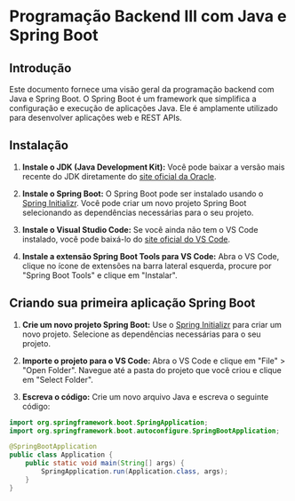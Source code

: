 # Programação Backend III com Java e Spring Boot

## Introdução

Este documento fornece uma visão geral da programação backend com Java e Spring Boot. O Spring Boot é um framework que simplifica a configuração e execução de aplicações Java. Ele é amplamente utilizado para desenvolver aplicações web e REST APIs.

## Instalação

1. **Instale o JDK (Java Development Kit):** Você pode baixar a versão mais recente do JDK diretamente do [site oficial da Oracle](https://www.oracle.com/java/technologies/javase-jdk11-downloads.html).

2. **Instale o Spring Boot:** O Spring Boot pode ser instalado usando o [Spring Initializr](https://start.spring.io/). Você pode criar um novo projeto Spring Boot selecionando as dependências necessárias para o seu projeto.

3. **Instale o Visual Studio Code:** Se você ainda não tem o VS Code instalado, você pode baixá-lo do [site oficial do VS Code](https://code.visualstudio.com/).

4. **Instale a extensão Spring Boot Tools para VS Code:** Abra o VS Code, clique no ícone de extensões na barra lateral esquerda, procure por "Spring Boot Tools" e clique em "Instalar".

## Criando sua primeira aplicação Spring Boot

1. **Crie um novo projeto Spring Boot:** Use o [Spring Initializr](https://start.spring.io/) para criar um novo projeto. Selecione as dependências necessárias para o seu projeto.

2. **Importe o projeto para o VS Code:** Abra o VS Code e clique em "File" > "Open Folder". Navegue até a pasta do projeto que você criou e clique em "Select Folder".

3. **Escreva o código:** Crie um novo arquivo Java e escreva o seguinte código:

```java
import org.springframework.boot.SpringApplication;
import org.springframework.boot.autoconfigure.SpringBootApplication;

@SpringBootApplication
public class Application {
    public static void main(String[] args) {
        SpringApplication.run(Application.class, args);
    }
}